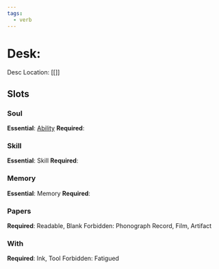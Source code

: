 ```yaml
---
tags:
  - verb
---
```

# Desk: 
Desc
Location: [[]]
## Slots
### Soul
**Essential**: [Ability](https://uadaf.theevilroot.xyz/rowenarium/element/ability)
**Required**: 
### Skill
**Essential**: Skill
**Required**:
### Memory
**Essential**: Memory
**Required**:
### Papers
**Required**: Readable, Blank
Forbidden: Phonograph Record, Film, Artifact
### With
**Required**: Ink, Tool
Forbidden: Fatigued

